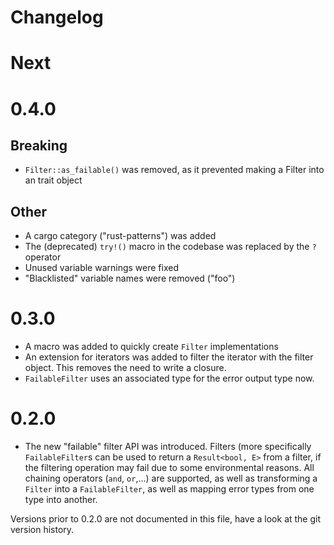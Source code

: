 # Changelog

# Next

# 0.4.0

## Breaking

* `Filter::as_failable()` was removed, as it prevented making a Filter into an
  trait object

## Other

* A cargo category ("rust-patterns") was added
* The (deprecated) `try!()` macro in the codebase was replaced by the `?`
  operator
* Unused variable warnings were fixed
* "Blacklisted" variable names were removed ("foo")


# 0.3.0

* A macro was added to quickly create `Filter` implementations
* An extension for iterators was added to filter the iterator with the filter
  object. This removes the need to write a closure.
* `FailableFilter` uses an associated type for the error output type now.

# 0.2.0

* The new "failable" filter API was introduced. Filters (more specifically
  `FailableFilter`s can be used to return a `Result<bool, E>` from a filter,
  if the filtering operation may fail due to some environmental reasons.
  All chaining operators (`and`, `or`,...) are supported, as well as
  transforming a `Filter` into a `FailableFilter`, as well as mapping error
  types from one type into another.

Versions prior to 0.2.0 are not documented in this file, have a look at the
git version history.

